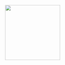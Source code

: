  <div>
    <img height="180em" src="https://github-readme-stats.vercel.app/api/top-langs/?username=Thiagato&layout=compact&locale=pt-br&theme=dracula" />
</div>

